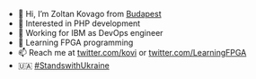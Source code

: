 - 👋 Hi, I’m Zoltan Kovago from [Budapest](https://www.google.com/maps/place/Budapest/@47.4813602,18.9902185,11z/data=!3m1!4b1!4m5!3m4!1s0x4741c334d1d4cfc9:0x400c4290c1e1160!8m2!3d47.497912!4d19.040235)
- 👀 Interested in PHP development
- 🔧 Working for IBM as DevOps engineer
- 🌱 Learning FPGA programming
- 📫 Reach me at [twitter.com/kovi](https://twitter.com/kovi) or [twitter.com/LearningFPGA](https://twitter.com/LearningFPGA)
- 🇺🇦 [#StandswithUkraine](https://twitter.com/search?q=%23StandswithUkraine)

<!---
kovagoz/kovagoz is a ✨ special ✨ repository because its `README.md` (this file) appears on your GitHub profile.
You can click the Preview link to take a look at your changes.
--->

